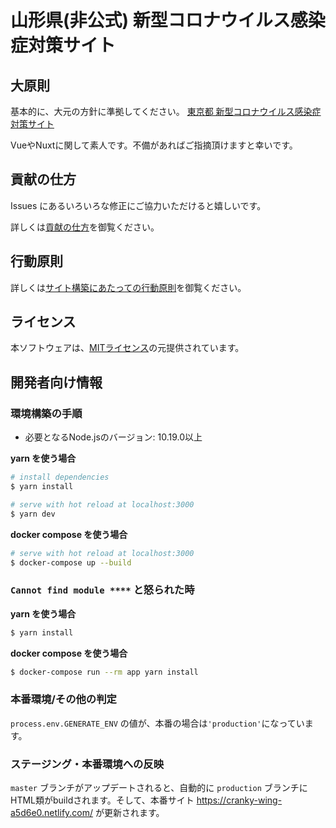 # 山形県(非公式) 新型コロナウイルス感染症対策サイト


## 大原則
基本的に、大元の方針に準拠してください。
[東京都 新型コロナウイルス感染症対策サイト](https://github.com/tokyo-metropolitan-gov/covid19/)

VueやNuxtに関して素人です。不備があればご指摘頂けますと幸いです。

## 貢献の仕方
Issues にあるいろいろな修正にご協力いただけると嬉しいです。

詳しくは[貢献の仕方](./.github/CONTRIBUTING.md)を御覧ください。

## 行動原則
詳しくは[サイト構築にあたっての行動原則](https://github.com/tokyo-metropolitan-gov/covid19/blob/development/CODE_OF_CONDUCT.md)を御覧ください。

## ライセンス
本ソフトウェアは、[MITライセンス](./LICENSE.txt)の元提供されています。

## 開発者向け情報

### 環境構築の手順

- 必要となるNode.jsのバージョン: 10.19.0以上

**yarn を使う場合**
```bash
# install dependencies
$ yarn install

# serve with hot reload at localhost:3000
$ yarn dev
```

**docker compose を使う場合**
```bash
# serve with hot reload at localhost:3000
$ docker-compose up --build
```

### `Cannot find module ****` と怒られた時

**yarn を使う場合**
```bash
$ yarn install
```

**docker compose を使う場合**
```bash
$ docker-compose run --rm app yarn install
```

### 本番環境/その他の判定

`process.env.GENERATE_ENV` の値が、本番の場合は`'production'`になっています。

### ステージング・本番環境への反映

`master` ブランチがアップデートされると、自動的に `production` ブランチにHTML類がbuildされます。そして、本番サイト https://cranky-wing-a5d6e0.netlify.com/ が更新されます。



